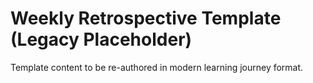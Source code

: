 # Weekly Retrospective Template (Legacy Placeholder)

Template content to be re-authored in modern learning journey format.
